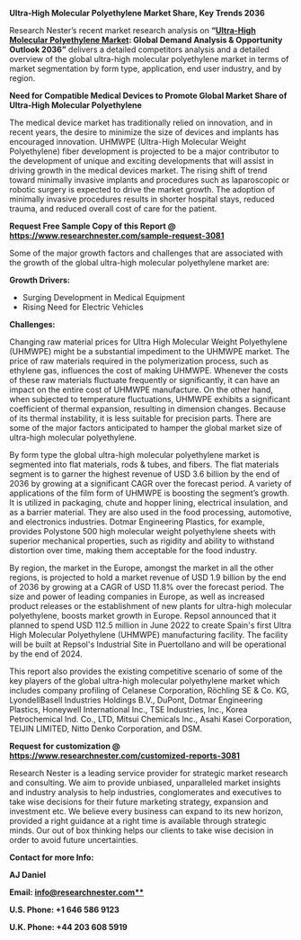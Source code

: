 ﻿**Ultra-High Molecular Polyethylene Market Share, Key Trends 2036**

Research Nester’s recent market research analysis on **“[Ultra-High Molecular Polyethylene Market](https://www.researchnester.com/reports/ultra-high-molecular-polyethylene-market/3081): Global Demand Analysis & Opportunity Outlook 2036”** delivers a detailed competitors analysis and a detailed overview of the global ultra-high molecular polyethylene market in terms of market segmentation by form type, application, end user industry, and by region. 

**Need for Compatible Medical Devices to Promote Global Market Share of Ultra-High Molecular Polyethylene** 

The medical device market has traditionally relied on innovation, and in recent years, the desire to minimize the size of devices and implants has encouraged innovation. UHMWPE (Ultra-High Molecular Weight Polyethylene) fiber development is projected to be a major contributor to the development of unique and exciting developments that will assist in driving growth in the medical devices market. The rising shift of trend toward minimally invasive implants and procedures such as laparoscopic or robotic surgery is expected to drive the market growth. The adoption of minimally invasive procedures results in shorter hospital stays, reduced trauma, and reduced overall cost of care for the patient. 

**Request Free Sample Copy of this Report @ <https://www.researchnester.com/sample-request-3081>** 

Some of the major growth factors and challenges that are associated with the growth of the global ultra-high molecular polyethylene market are:

**Growth Drivers:**

- Surging Development in Medical Equipment
- Rising Need for Electric Vehicles

**Challenges:**

Changing raw material prices for Ultra High Molecular Weight Polyethylene (UHMWPE) might be a substantial impediment to the UHMWPE market. The price of raw materials required in the polymerization process, such as ethylene gas, influences the cost of making UHMWPE. Whenever the costs of these raw materials fluctuate frequently or significantly, it can have an impact on the entire cost of UHMWPE manufacture. On the other hand, when subjected to temperature fluctuations, UHMWPE exhibits a significant coefficient of thermal expansion, resulting in dimension changes. Because of its thermal instability, it is less suitable for precision parts. There are some of the major factors anticipated to hamper the global market size of ultra-high molecular polyethylene.

By form type the global ultra-high molecular polyethylene market is segmented into flat materials, rods & tubes, and fibers. The flat materials segment is to garner the highest revenue of USD 3.6 billion by the end of 2036 by growing at a significant CAGR over the forecast period. A variety of applications of the film form of UHMWPE is boosting the segment’s growth. It is utilized in packaging, chute and hopper lining, electrical insulation, and as a barrier material. They are also used in the food processing, automotive, and electronics industries. Dotmar Engineering Plastics, for example, provides Polystone 500 high molecular weight polyethylene sheets with superior mechanical properties, such as rigidity and ability to withstand distortion over time, making them acceptable for the food industry.

By region, the market in the Europe, amongst the market in all the other regions, is projected to hold a market revenue of USD 1.9 billion by the end of 2036 by growing at a CAGR of USD 11.8% over the forecast period. The size and power of leading companies in Europe, as well as increased product releases or the establishment of new plants for ultra-high molecular polyethylene, boosts market growth in Europe. Repsol announced that it planned to spend USD 112.5 million in June 2022 to create Spain's first Ultra High Molecular Polyethylene (UHMWPE) manufacturing facility. The facility will be built at Repsol's Industrial Site in Puertollano and will be operational by the end of 2024.

This report also provides the existing competitive scenario of some of the key players of the global ultra-high molecular polyethylene market which includes company profiling of Celanese Corporation, Röchling SE & Co. KG, LyondellBasell Industries Holdings B.V., DuPont, Dotmar Engineering Plastics, Honeywell International Inc., TSE Industries, Inc., Korea Petrochemical Ind. Co., LTD, Mitsui Chemicals Inc., Asahi Kasei Corporation, TEIJIN LIMITED, Nitto Denko Corporation, and DSM.

**Request for customization @ <https://www.researchnester.com/customized-reports-3081>** 

Research Nester is a leading service provider for strategic market research and consulting. We aim to provide unbiased, unparalleled market insights and industry analysis to help industries, conglomerates and executives to take wise decisions for their future marketing strategy, expansion and investment etc. We believe every business can expand to its new horizon, provided a right guidance at a right time is available through strategic minds. Our out of box thinking helps our clients to take wise decision in order to avoid future uncertainties.

**Contact for more Info:**

**AJ Daniel**

**Email: [info@researchnester.com**](mailto:info@researchnester.com)**

**U.S. Phone: +1 646 586 9123** 

**U.K. Phone: +44 203 608 5919**
